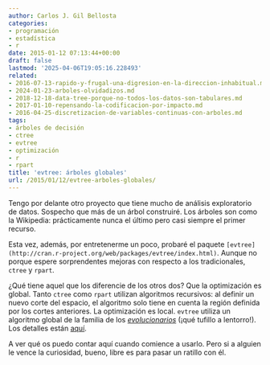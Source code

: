 ```yaml
---
author: Carlos J. Gil Bellosta
categories:
- programación
- estadística
- r
date: 2015-01-12 07:13:44+00:00
draft: false
lastmod: '2025-04-06T19:05:16.228493'
related:
- 2016-07-13-rapido-y-frugal-una-digresion-en-la-direccion-inhabitual.md
- 2024-01-23-arboles-olvidadizos.md
- 2018-12-18-data-tree-porque-no-todos-los-datos-son-tabulares.md
- 2017-01-10-repensando-la-codificacion-por-impacto.md
- 2016-04-25-discretizacion-de-variables-continuas-con-arboles.md
tags:
- árboles de decisión
- ctree
- evtree
- optimización
- r
- rpart
title: 'evtree: árboles globales'
url: /2015/01/12/evtree-arboles-globales/
---
```


Tengo por delante otro proyecto que tiene mucho de análisis exploratorio de datos. Sospecho que más de un árbol construiré. Los árboles son como la Wikipedia: prácticamente nunca el último pero casi siempre el primer recurso.

Esta vez, además, por entretenerme un poco, probaré el paquete `[evtree](http://cran.r-project.org/web/packages/evtree/index.html)`. Aunque no porque espere sorprendentes mejoras con respecto a los tradicionales, `ctree` y `rpart`.

¿Qué tiene aquel que los diferencie de los otros dos? Que la optimización es global. Tanto `ctree` como `rpart` utilizan algoritmos recursivos: al definir un nuevo corte del espacio, el algoritmo solo tiene en cuenta la región definida por los cortes anteriores. La optimización es local. `evtree` utiliza un algoritmo global de la familia de los _[evolucionarios](http://en.wikipedia.org/wiki/Evolutionary_algorithm)_ (¡qué tufillo a lentorro!). Los detalles están [aquí](http://www.jstatsoft.org/v61/i01).

A ver qué os puedo contar aquí cuando comience a usarlo. Pero si a alguien le vence la curiosidad, bueno, libre es para pasar un ratillo con él.
